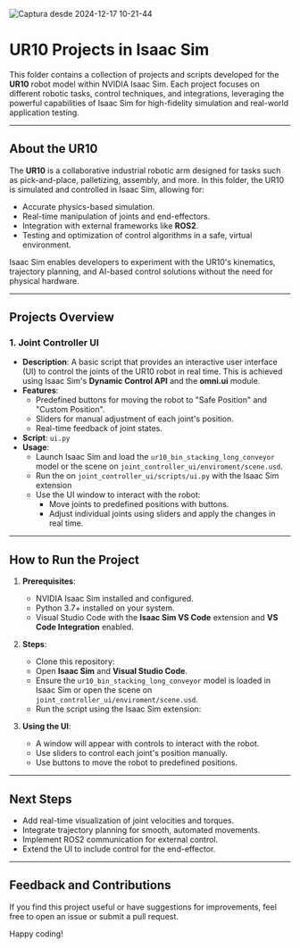 ![Captura desde 2024-12-17 10-21-44](https://github.com/user-attachments/assets/64b06d64-1a8a-4902-88bb-e1c738ca5c83)
# UR10 Projects in Isaac Sim

This folder contains a collection of projects and scripts developed for the **UR10** robot model within NVIDIA Isaac Sim. Each project focuses on different robotic tasks, control techniques, and integrations, leveraging the powerful capabilities of Isaac Sim for high-fidelity simulation and real-world application testing.

---

## About the UR10

The **UR10** is a collaborative industrial robotic arm designed for tasks such as pick-and-place, palletizing, assembly, and more. In this folder, the UR10 is simulated and controlled in Isaac Sim, allowing for:
- Accurate physics-based simulation.
- Real-time manipulation of joints and end-effectors.
- Integration with external frameworks like **ROS2**.
- Testing and optimization of control algorithms in a safe, virtual environment.

Isaac Sim enables developers to experiment with the UR10's kinematics, trajectory planning, and AI-based control solutions without the need for physical hardware.

---

## Projects Overview

### 1. **Joint Controller UI**
- **Description**: A basic script that provides an interactive user interface (UI) to control the joints of the UR10 robot in real time. This is achieved using Isaac Sim's **Dynamic Control API** and the **omni.ui** module.
- **Features**:
   - Predefined buttons for moving the robot to "Safe Position" and "Custom Position".
   - Sliders for manual adjustment of each joint's position.
   - Real-time feedback of joint states.
- **Script**: `ui.py`
- **Usage**:
   - Launch Isaac Sim and load the `ur10_bin_stacking_long_conveyor` model or the scene on `joint_controller_ui/enviroment/scene.usd`.
   - Run the on `joint_controller_ui/scripts/ui.py` with the Isaac Sim extension
   - Use the UI window to interact with the robot:
     - Move joints to predefined positions with buttons.
     - Adjust individual joints using sliders and apply the changes in real time.

---

## How to Run the Project

1. **Prerequisites**:
   - NVIDIA Isaac Sim installed and configured.
   - Python 3.7+ installed on your system.
   - Visual Studio Code with the **Isaac Sim VS Code** extension and **VS Code Integration** enabled.

2. **Steps**:
   - Clone this repository:
   - Open **Isaac Sim** and **Visual Studio Code**.
   - Ensure the `ur10_bin_stacking_long_conveyor` model is loaded in Isaac Sim or open the scene on `joint_controller_ui/enviroment/scene.usd`.
   - Run the script using the Isaac Sim extension:

3. **Using the UI**:
   - A window will appear with controls to interact with the robot.
   - Use sliders to control each joint's position manually.
   - Use buttons to move the robot to predefined positions.

---

## Next Steps
- Add real-time visualization of joint velocities and torques.
- Integrate trajectory planning for smooth, automated movements.
- Implement ROS2 communication for external control.
- Extend the UI to include control for the end-effector.

---

## Feedback and Contributions
If you find this project useful or have suggestions for improvements, feel free to open an issue or submit a pull request.

Happy coding!
